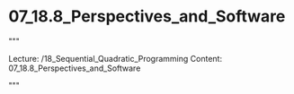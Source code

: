 # 07_18.8_Perspectives_and_Software

"""

Lecture: /18_Sequential_Quadratic_Programming
Content: 07_18.8_Perspectives_and_Software

"""

